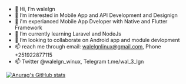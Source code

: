 - 👋 Hi, I’m walelgn
- 👀 I’m interested in Mobile App and API Development and Designign  
- 🌱 i'm experianced Mobile App Dveloper with Native and Flutter Framework
- 🌱 I’m currently learning Laravel and NodeJs
- 💞️ I’m looking to collaborate on Android app and module devlopment
- 📫 reach me through email: walelgnlinux@gmail.com, Phone +251922877115
- 📫 Twitter @walelgn_winux, Telegram t.me/wal_3_lgn
<!---
walelgnw/walelgnw is a ✨ special ✨ repository because its `README.md` (this file) appears on your GitHub profile.
You can click the Preview link to take a look at your changes.
--->
[![Anurag's GitHub stats](https://github-readme-stats.vercel.app/api?winuxi=anuraghazra)](https://github.com/anuraghazra/github-readme-stats)
